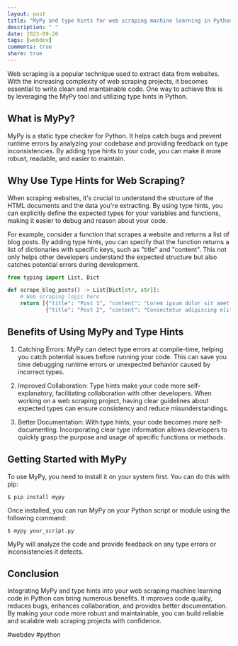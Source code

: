 ```yaml
---
layout: post
title: "MyPy and type hints for web scraping machine learning in Python"
description: " "
date: 2023-09-20
tags: [webdev]
comments: true
share: true
---
```


Web scraping is a popular technique used to extract data from websites. With the increasing complexity of web scraping projects, it becomes essential to write clean and maintainable code. One way to achieve this is by leveraging the MyPy tool and utilizing type hints in Python.

## What is MyPy?

MyPy is a static type checker for Python. It helps catch bugs and prevent runtime errors by analyzing your codebase and providing feedback on type inconsistencies. By adding type hints to your code, you can make it more robust, readable, and easier to maintain.

## Why Use Type Hints for Web Scraping?

When scraping websites, it's crucial to understand the structure of the HTML documents and the data you're extracting. By using type hints, you can explicitly define the expected types for your variables and functions, making it easier to debug and reason about your code.

For example, consider a function that scrapes a website and returns a list of blog posts. By adding type hints, you can specify that the function returns a list of dictionaries with specific keys, such as "title" and "content". This not only helps other developers understand the expected structure but also catches potential errors during development.

```python
from typing import List, Dict

def scrape_blog_posts() -> List[Dict[str, str]]:
    # Web scraping logic here
    return [{"title": "Post 1", "content": "Lorem ipsum dolor sit amet."},
            {"title": "Post 2", "content": "Consectetur adipiscing elit."}]
```

## Benefits of Using MyPy and Type Hints

1. Catching Errors: MyPy can detect type errors at compile-time, helping you catch potential issues before running your code. This can save you time debugging runtime errors or unexpected behavior caused by incorrect types.

2. Improved Collaboration: Type hints make your code more self-explanatory, facilitating collaboration with other developers. When working on a web scraping project, having clear guidelines about expected types can ensure consistency and reduce misunderstandings.

3. Better Documentation: With type hints, your code becomes more self-documenting. Incorporating clear type information allows developers to quickly grasp the purpose and usage of specific functions or methods.

## Getting Started with MyPy

To use MyPy, you need to install it on your system first. You can do this with pip:

```
$ pip install mypy
```

Once installed, you can run MyPy on your Python script or module using the following command:

```
$ mypy your_script.py
```

MyPy will analyze the code and provide feedback on any type errors or inconsistencies it detects.

## Conclusion

Integrating MyPy and type hints into your web scraping machine learning code in Python can bring numerous benefits. It improves code quality, reduces bugs, enhances collaboration, and provides better documentation. By making your code more robust and maintainable, you can build reliable and scalable web scraping projects with confidence.

#webdev #python